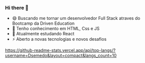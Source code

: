 ### Hi there 👋


- 😄 Buscando me tornar um desenvolvedor Full Stack atraves do Bootcamp da Driven Education
- 🌱 Tenho conhecimento em HTML, Css e JS
- 💬 Atualmente estudando React
- ⚡ Aberto a novas tecnologias e novos desafios

https://github-readme-stats.vercel.app/api/top-langs/?username=Dsemedo&layout=compact&langs_count=10
